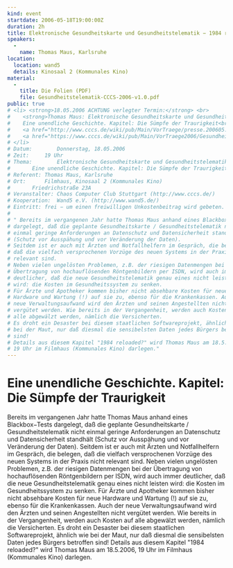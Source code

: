 ```yaml
---
kind: event
startdate: 2006-05-18T19:00:00Z
duration: 2h
title: Elektronische Gesundheitskarte und Gesundheitstelematik − 1984 reloaded?
speakers:
  -
    name: Thomas Maus, Karlsruhe
location:
  location: wand5
  details: Kinosaal 2 (Kommunales Kino)
material:
  -
    title: Die Folien (PDF)
    file: Gesundheitstelematik-CCCS-2006-v1.0.pdf
public: true
# <li> <strong>18.05.2006 ACHTUNG verlegter Termin:</strong> <br>
#    <strong>Thomas Maus: Elektronische Gesundheitskarte und Gesundheitstelematik - 1984 reloaded?</strong> <br>
#    Eine unendliche Geschichte. Kapitel: Die Sümpfe der Traurigkeit<br>
#    <a href="http://www.cccs.de/wiki/pub/Main/VorTraege/presse.200605.pdf" target="_top">presse.200605.pdf</a>: Pressetext 200605 als PDF<br>
#    <a href="https://www.cccs.de/wiki/pub/Main/VorTraege2006/Gesundheitstelematik-CCCS-2006-v1.0.pdf" target="_top">Gesundheitstelematik-CCCS-2006-v1.0.pdf</a>: Folien als PDF
# </li>
# Datum:		Donnerstag, 18.05.2006
# Zeit:		19 Uhr
# Thema:		Elektronische Gesundheitskarte und Gesundheitstelematik − 1984 reloaded?
# 		Eine unendliche Geschichte. Kapitel: Die Sümpfe der Traurigkeit
# Referent:	Thomas Maus, Karlsruhe
# Ort:		Filmhaus, Kinosaal 2 (Kommunales Kino)
# 		Friedrichstraße 23A
# Veranstalter:	Chaos Computer Club Stuttgart (http://www.cccs.de/)
# Kooperation:	Wand5 e.V. (http://www.wand5.de/)
# Eintritt:	frei − um einen freiwilligen Unkostenbeitrag wird gebeten.
#
# " Bereits im vergangenen Jahr hatte Thomas Maus anhand eines Blackbox−Tests
# dargelegt, daß die geplante Gesundheitskarte / Gesundheitstelematik nicht
# einmal geringe Anforderungen an Datenschutz und Datensicherheit standhält
# (Schutz vor Ausspähung und vor Veränderung der Daten).
# Seitdem ist er auch mit Ärzten und Notfallhelfern im Gespräch, die belegen,
# daß die vielfach versprochenen Vorzüge des neuen Systems in der Praxis nicht
# relevant sind.
# Neben vielen ungelösten Problemen, z.B. der riesigen Datenmengen bei der
# Übertragung von hochauflösenden Röntgenbildern per ISDN, wird auch immer
# deutlicher, daß die neue Gesundheitstelematik genau eines nicht leisten
# wird: die Kosten im Gesundheitssystem zu senken.
# Für Ärzte und Apotheker kommen bisher nicht absehbare Kosten für neue
# Hardware und Wartung (!) auf sie zu, ebenso für die Krankenkassen. Auch der
# neue Verwaltungsaufwand wird den Ärzten und seinen Angestellten nicht
# vergütet werden. Wie bereits in der Vergangenheit, werden auch Kosten auf
# alle abgewälzt werden, nämlich die Versicherten.
# Es droht ein Desaster bei diesem staatlichen Softwareprojekt, ähnlich wie
# bei der Maut, nur daß diesmal die sensibelsten Daten jedes Bürgers betroffen
# sind!
# Details aus diesem Kapitel "1984 reloaded?" wird Thomas Maus am 18.5.2006,
# 19 Uhr im Filmhaus (Kommunales Kino) darlegen."
---
```

Eine unendliche Geschichte. Kapitel: Die Sümpfe der Traurigkeit
=====

Bereits im vergangenen Jahr hatte Thomas Maus anhand eines Blackbox−Tests
dargelegt, daß die geplante Gesundheitskarte / Gesundheitstelematik nicht
einmal geringe Anforderungen an Datenschutz und Datensicherheit standhält
(Schutz vor Ausspähung und vor Veränderung der Daten).
Seitdem ist er auch mit Ärzten und Notfallhelfern im Gespräch, die belegen,
daß die vielfach versprochenen Vorzüge des neuen Systems in der Praxis nicht
relevant sind.
Neben vielen ungelösten Problemen, z.B. der riesigen Datenmengen bei der
Übertragung von hochauflösenden Röntgenbildern per ISDN, wird auch immer
deutlicher, daß die neue Gesundheitstelematik genau eines nicht leisten
wird: die Kosten im Gesundheitssystem zu senken.
Für Ärzte und Apotheker kommen bisher nicht absehbare Kosten für neue
Hardware und Wartung (!) auf sie zu, ebenso für die Krankenkassen. Auch der
neue Verwaltungsaufwand wird den Ärzten und seinen Angestellten nicht
vergütet werden. Wie bereits in der Vergangenheit, werden auch Kosten auf
alle abgewälzt werden, nämlich die Versicherten.
Es droht ein Desaster bei diesem staatlichen Softwareprojekt, ähnlich wie
bei der Maut, nur daß diesmal die sensibelsten Daten jedes Bürgers betroffen
sind!
Details aus diesem Kapitel "1984 reloaded?" wird Thomas Maus am 18.5.2006,
19 Uhr im Filmhaus (Kommunales Kino) darlegen.
